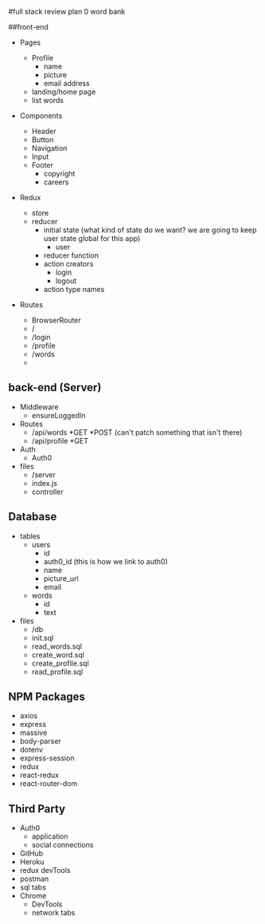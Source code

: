 #full stack review plan 0 word bank

##front-end

* Pages 
    * Profile 
        * name
        * picture
        * email address
    * landing/home page
    * list words 
    

* Components 
    * Header 
    * Button
    * Navigation 
    * Input
    * Footer 
        * copyright
        * careers 

* Redux
    * store
    * reducer 
        * initial state (what kind of state do we want? we are going to keep user state global for this app)
            * user
        * reducer function
        * action creators 
            * login
            * logout
        * action type names 

* Routes 
    * BrowserRouter
    * / 
    * /login
    * /profile 
    * /words
    * 


## back-end (Server)

* Middleware 
    * ensureLoggedIn
* Routes
    * /api/words
        *GET
        *POST
        (can't patch something that isn't there)
    * /api/profile
        *GET
* Auth
    * Auth0
* files
    * /server
    * index.js
    * controller

## Database

* tables
    * users
        * id 
        * auth0_id (this is how we link to auth0)
        * name
        * picture_url
        * email
   * words
        * id
        * text
* files
    * /db
     * init.sql
     * read_words.sql
     * create_word.sql
     * create_profile.sql
     * read_profile.sql


## NPM Packages 

* axios
* express
* massive
* body-parser
* dotenv
* express-session
* redux
* react-redux
* react-router-dom

## Third Party

* Auth0
    * application
    * social connections
* GitHub
* Heroku 
* redux devTools
* postman
* sql tabs
* Chrome
    * DevTools
     * network tabs